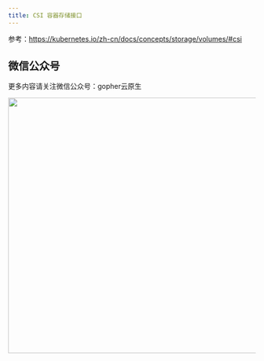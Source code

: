```yaml
---
title: CSI 容器存储接口
---
```


参考：https://kubernetes.io/zh-cn/docs/concepts/storage/volumes/#csi

## 微信公众号

更多内容请关注微信公众号：gopher云原生

<img src="https://github.com/user-attachments/assets/ea93572c-6c05-4751-bde7-35a58fe083f1" width="520px" />
